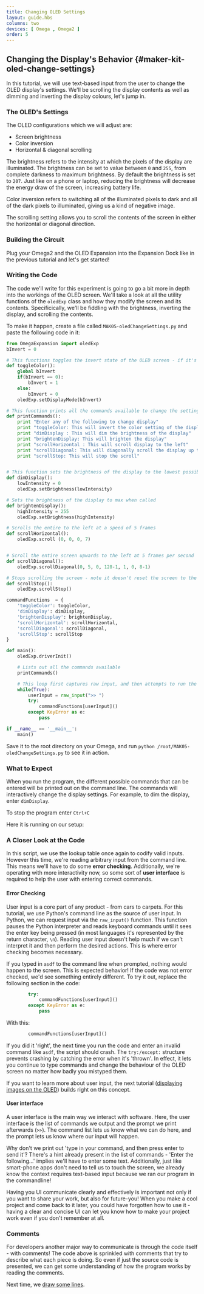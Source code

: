 ```yaml
---
title: Changing OLED Settings
layout: guide.hbs
columns: two
devices: [ Omega , Omega2 ]
order: 5
---
```


## Changing the Display's Behavior {#maker-kit-oled-change-settings}

In this tutorial, we will use text-based input from the user to change the OLED display's settings. We'll be scrolling the display contents as well as dimming and inverting the display colours, let's jump in.

### The OLED's Settings

The OLED configurations which we will adjust are:

  * Screen brightness
  * Color inversion
  * Horizontal & diagonal scrolling

The brightness refers to the intensity at which the pixels of the display are illuminated. The brightness can be set to value between `0` and `255`, from complete darkness to maximum brightness. By default the brightness is set to `207`. Just like on a phone or laptop, reducing the brightness will decrease the energy draw of the screen, increasing battery life.

<!-- // TODO: GIF of min brightness to max brightness -->

Color inversion refers to switching all of the illuminated pixels to dark and all of the dark pixels to illuminated, giving us a kind of negative image.

<!-- // TODO: GIF of normal -> inverted -->

<!-- // DONE: beginner users won't be clear on the meaning of 'wrapping fashion' -->
The scrolling setting allows you to scroll the contents of the screen in either the horizontal or diagonal direction.

<!-- // TODO: GIF of content scrolling on OLED screen -->

### Building the Circuit

Plug your Omega2 and the OLED Expansion into the Expansion Dock like in the previous tutorial and let's get started!

### Writing the Code

The code we'll write for this experiment is going to go a bit more in depth into the workings of the OLED screen. We'll take a look at all the utility functions of the `oledExp` class and how they modify the screen and its contents. Specificically, we'll be fiddling with the brightness, inverting the display, and scrolling the contents.

To make it happen, create a file called `MAK05-oledChangeSettings.py` and paste the following code in it:

```python
from OmegaExpansion import oledExp
bInvert = 0

# This functions toggles the invert state of the OLED screen - if it's normal, it will invert it, if it's inverted, it will reset it to normal
def toggleColor():
	global bInvert
	if(bInvert == 0):
		bInvert = 1
	else:
		bInvert = 0
	oledExp.setDisplayMode(bInvert)

# This function prints all the commands available to change the settings of the screen
def printCommands():
	print "Enter any of the following to change display"
	print "toggleColor: This will invert the color setting of the display"
	print "dimDisplay : This will dim the brightness of the display"
	print "brightenDisplay: This will brighten the display"
	print "scrollHorizontal : This will scroll display to the left"
	print "scrollDiagonal: This will diagonally scroll the display up to the right"
	print "scrollStop: This will stop the scroll"


# This function sets the brightness of the display to the lowest possible - 0
def dimDisplay():
	lowIntensity = 0
	oledExp.setBrightness(lowIntensity)

# Sets the brightness of the display to max when called
def brightenDisplay():
	highIntensity = 255
	oledExp.setBrightness(highIntensity)

# Scrolls the entire to the left at a speed of 5 frames
def scrollHorizontal():
	oledExp.scroll (0, 0, 0, 7)


# Scroll the entire screen upwards to the left at 5 frames per second
def scrollDiagonal():
	oledExp.scrollDiagonal(0, 5, 0, 128-1, 1, 0, 8-1)

# Stops scrolling the screen - note it doesn't reset the screen to the original state!
def scrollStop():
	oledExp.scrollStop()

commandFunctions  = {
	'toggleColor': toggleColor,
	'dimDisplay': dimDisplay,
	'brightenDisplay': brightenDisplay,
	'scrollHorizontal': scrollHorizontal,
	'scrollDiagonal': scrollDiagonal,
	'scrollStop': scrollStop
}

def main():
	oledExp.driverInit()

	# Lists out all the commands available
	printCommands()

	# This loop first captures raw input, and then attempts to run the function that is typed by the user by looking it up in the 'commandFunctions' dictionary above
	while(True):
		userInput = raw_input(">> ")
		try:
			commandFunctions[userInput]()
		except KeyError as e:
			pass

if __name__ == '__main__':
	main()
```

Save it to the root directory on your Omega, and run `python /root/MAK05-oledChangeSettings.py` to see it in action.

### What to Expect

When you run the program, the different possible commands that can be entered will be printed out on the command line. The commands will interactively change the display settings. For example, to dim the display, enter `dimDisplay`.

To stop the program enter `Ctrl+C`

Here it is running on our setup:

<!-- // TODO: IMAGE Add gif -->

### A Closer Look at the Code

In this script, we use the lookup table once again to codify valid inputs. However this time, we're reading arbitrary input from the command line. This means we'll have to do some **error checking**. Additionally, we're operating with more interactivity now, so some sort of **user interface** is required to help the user with entering correct commands.

#### Error Checking

User input is a core part of any product - from cars to carpets. For this tutorial, we use Python's command line as the source of user input. In Python, we can request input via the `raw_input()` function. This function pauses the Python interpreter and reads keyboard commands until it sees the enter key being pressed (in most languages it's represented by the return character, `\n`). Reading user input doesn't help much if we can't interpret it and then perform the desired actions. This is where error checking becomes necessary.

If you typed in `asdf` to the command line when prompted, nothing would happen to the screen. This is expected behavior! If the code was not error checked, we'd see something entirely different. To try it out, replace the following section in the code:

``` python
		try:
			commandFunctions[userInput]()
		except KeyError as e:
			pass
```

With this:

``` python
		commandFunctions[userInput]()
```

If you did it 'right', the next time you run the code and enter an invalid command like `asdf`, the script should crash. The `try:/except:` structure prevents crashing by catching the error when it's 'thrown'. In effect, it lets you continue to type commands and change the behaviour of the OLED screen no matter how badly you mistyped them.

<!-- // DONE: make it something like 'the next tutorial on displaying images on the OLED further builds on this concept.' -->
If you want to learn more about user input, the next tutorial ([displaying images on the OLED](#drawing-on-the-oled-screen)) builds right on this concept.

#### User interface

<!-- // DONE: the content here is decent, but the writing could use some work. Let's be more descriptive about user interfaces. the first sentence is esp weak -->

A user interface is the main way we interact with software. Here, the user interface is the list of commands we output and the prompt we print afterwards (`>>`). The command list lets us know what we can do here, and the prompt lets us know where our input will happen. 

Why don't we print out 'type in your command, and then press enter to send it'? There's a hint already present in the list of commands - 'Enter the following...' implies we'll have to enter some text. Additionally, just like smart-phone apps don't need to tell us to touch the screen, we already know the context requires text-based input because we ran our program in the commandline!

Having you UI communicate clearly and effectively is important not only if you want to share your work, but also for future-you! When you make a cool project and come back to it later, you could have forgotten how to use it - having a clear and concise UI can let you know how to make your project work even if you don't remember at all.

### Comments

For developers another major way to communicate is through the code itself - with comments! The code above is sprinkled with comments that try to describe what each piece is doing. So even if just the source code is presented, we can get some understanding of how the program works by reading the comments.

<!-- // DONE: add a note about how the same goes for comments in your code! -->

Next time, we [draw some lines](#maker-kit-oled-displaying-images).
